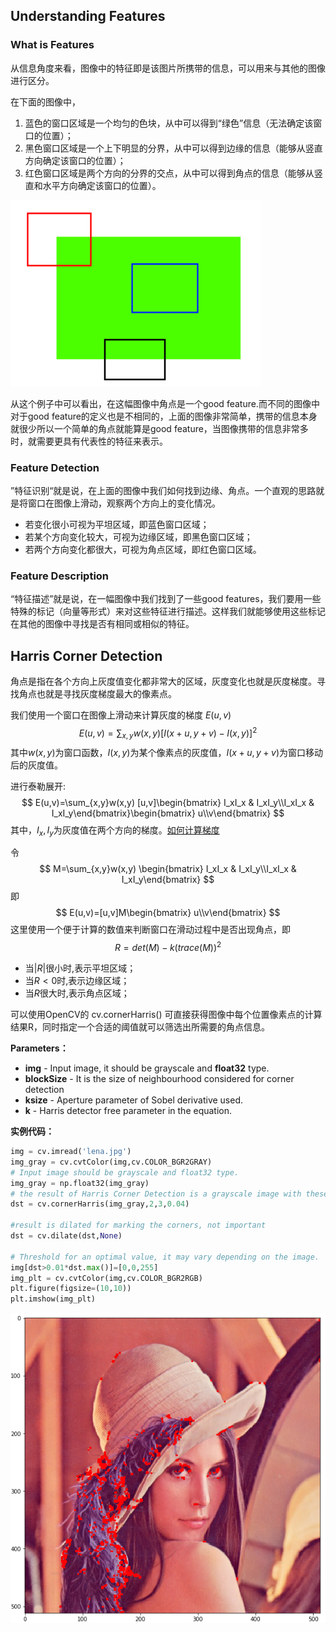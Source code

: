 ## Understanding Features

### What is Features

从信息角度来看，图像中的特征即是该图片所携带的信息，可以用来与其他的图像进行区分。

在下面的图像中，

1. 蓝色的窗口区域是一个均匀的色块，从中可以得到“绿色”信息（无法确定该窗口的位置）；
2. 黑色窗口区域是一个上下明显的分界，从中可以得到边缘的信息（能够从竖直方向确定该窗口的位置）；
3. 红色窗口区域是两个方向的分界的交点，从中可以得到角点的信息（能够从竖直和水平方向确定该窗口的位置）。

![image-20191103184614883](Feature.assets/image-20191103184614883.png)

从这个例子中可以看出，在这幅图像中角点是一个good feature.而不同的图像中对于good feature的定义也是不相同的，上面的图像非常简单，携带的信息本身就很少所以一个简单的角点就能算是good feature，当图像携带的信息非常多时，就需要更具有代表性的特征来表示。

### Feature Detection

”特征识别“就是说，在上面的图像中我们如何找到边缘、角点。一个直观的思路就是将窗口在图像上滑动，观察两个方向上的变化情况。

- 若变化很小可视为平坦区域，即蓝色窗口区域；
- 若某个方向变化较大，可视为边缘区域，即黑色窗口区域；
- 若两个方向变化都很大，可视为角点区域，即红色窗口区域。

### Feature Description

“特征描述”就是说，在一幅图像中我们找到了一些good features，我们要用一些特殊的标记（向量等形式）来对这些特征进行描述。这样我们就能够使用这些标记在其他的图像中寻找是否有相同或相似的特征。

## Harris Corner Detection

角点是指在各个方向上灰度值变化都非常大的区域，灰度变化也就是灰度梯度。寻找角点也就是寻找灰度梯度最大的像素点。

我们使用一个窗口在图像上滑动来计算灰度的梯度 $E(u,v)$
$$
E(u,v)=\sum_{x,y}w(x,y)[I(x+u,y+v)-I(x,y)]^2
$$
其中$w(x,y)$为窗口函数，$I(x,y)$为某个像素点的灰度值，$I(x+u,y+v)$为窗口移动后的灰度值。

进行泰勒展开:
$$
E(u,v)=\sum_{x,y}w(x,y) [u,v]\begin{bmatrix} I_xI_x & I_xI_y\\I_xI_x & I_xI_y\end{bmatrix}\begin{bmatrix} u\\v\end{bmatrix}
$$
其中，$I_x,I_y$为灰度值在两个方向的梯度。[如何计算梯度](./Gradient.md)

令
$$
M=\sum_{x,y}w(x,y) \begin{bmatrix} I_xI_x & I_xI_y\\I_xI_x & I_xI_y\end{bmatrix}
$$
即
$$
E(u,v)=[u,v]M\begin{bmatrix} u\\v\end{bmatrix}
$$
这里使用一个便于计算的数值来判断窗口在滑动过程中是否出现角点，即
$$
R=det(M)-k (trace(M))^2
$$



- 当$|R|$很小时,表示平坦区域；
- 当$R<0$时,表示边缘区域；
- 当$R$很大时,表示角点区域；

可以使用OpenCV的 cv.cornerHarris() 可直接获得图像中每个位置像素点的计算结果R，同时指定一个合适的阈值就可以筛选出所需要的角点信息。

**Parameters：**

- **img** - Input image, it should be grayscale and **float32** type.
- **blockSize** - It is the size of neighbourhood considered for corner detection
- **ksize** - Aperture parameter of Sobel derivative used.
- **k** - Harris detector free parameter in the equation.

**实例代码：**

```python
img = cv.imread('lena.jpg')
img_gray = cv.cvtColor(img,cv.COLOR_BGR2GRAY)
# Input image should be grayscale and float32 type.
img_gray = np.float32(img_gray)
# the result of Harris Corner Detection is a grayscale image with these scores.
dst = cv.cornerHarris(img_gray,2,3,0.04)

#result is dilated for marking the corners, not important
dst = cv.dilate(dst,None)

# Threshold for an optimal value, it may vary depending on the image.
img[dst>0.01*dst.max()]=[0,0,255]
img_plt = cv.cvtColor(img,cv.COLOR_BGR2RGB)
plt.figure(figsize=(10,10))
plt.imshow(img_plt)
```

![image-20191104203337077](Feature.assets/image-20191104203337077.png)
